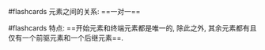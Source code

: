 
#flashcards 元素之间的关系:  ==一对一==
<!--SR:!2024-01-24,1,230-->

#flashcards 特点:  ==开始元素和终端元素都是唯一的, 除此之外, 其余元素都有且仅有一个前驱元素和一个后继元素==.
<!--SR:!2024-01-24,1,230-->
